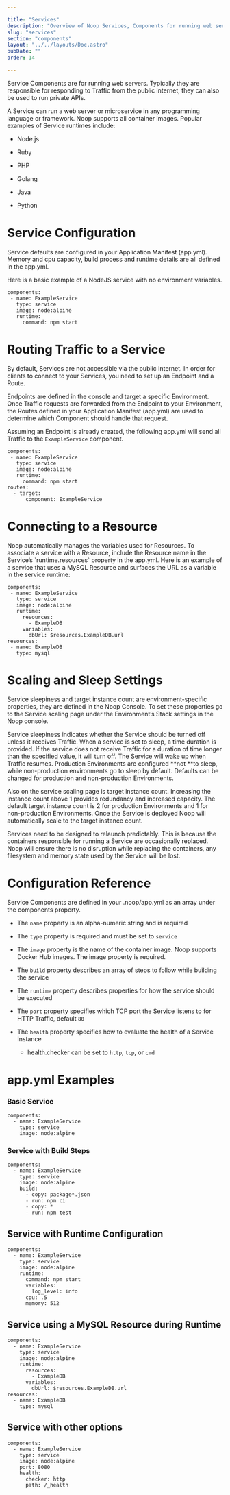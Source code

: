 ```yaml
---

title: "Services"
description: "Overview of Noop Services, Components for running web servers, and how to create them."
slug: "services"
section: "components"
layout: "../../layouts/Doc.astro"
pubDate: ""
order: 14

---
```


Service Components are for running web servers. Typically they are responsible for responding to Traffic from the public internet, they can also be used to run private APIs.

A Service can run a web server or microservice in any programming language or framework. Noop supports all container images. Popular examples of Service runtimes include:

- Node.js

- Ruby

- PHP

- Golang

- Java

- Python

# **Service Configuration**

Service defaults are configured in your Application Manifest (app.yml). Memory and cpu capacity, build process and runtime details are all defined in the app.yml.

Here is a basic example of a NodeJS service with no environment variables.

```
components:
 - name: ExampleService
   type: service
   image: node:alpine
   runtime:
     command: npm start
```

# **Routing Traffic to a Service**

By default, Services are not accessible via the public Internet. In order for clients to connect to your Services, you need to set up an Endpoint and a Route.

Endpoints are defined in the console and target a specific Environment. Once Traffic requests are forwarded from the Endpoint to your Environment, the Routes defined in your Application Manifest (app.yml) are used to determine which Component should handle that request.

Assuming an Endpoint is already created, the following app.yml will send all Traffic to the `ExampleService` component.

```
components:
 - name: ExampleService
   type: service
   image: node:alpine
   runtime:
     command: npm start
routes:
  - target:
      component: ExampleService
```

# **Connecting to a Resource**

Noop automatically manages the variables used for Resources. To associate a service with a Resource, include the Resource name in the Service’s \`runtime.resources\` property in the app.yml. Here is an example of a service that uses a MySQL Resource and surfaces the URL as a variable in the service runtime:

```
components:
 - name: ExampleService
   type: service
   image: node:alpine
   runtime:
     resources:
       - ExampleDB
     variables:
       dbUrl: $resources.ExampleDB.url
resources:
 - name: ExampleDB
   type: mysql
```

# Scaling and Sleep Settings

Service sleepiness and target instance count are environment-specific properties, they are defined in the Noop Console. To set these properties go to the Service scaling page under the Environment’s Stack settings in the Noop console.

Service sleepiness indicates whether the Service should be turned off unless it receives Traffic. When a service is set to sleep, a time duration is provided. If the service does not receive Traffic for a duration of time longer than the specified value, it will turn off. The Service will wake up when Traffic resumes. Production Environments are configured **not **to sleep, while non-production environments go to sleep by default. Defaults can be changed for production and non-production Environments.

Also on the service scaling page is target instance count. Increasing the instance count above 1 provides redundancy and increased capacity. The default target instance count is 2 for production Environments and 1 for non-production Environments. Once the Service is deployed Noop will automatically scale to the target instance count.

Services need to be designed to relaunch predictably. This is because the containers responsible for running a Service are occasionally replaced. Noop will ensure there is no disruption while replacing the containers, any filesystem and memory state used by the Service will be lost.

# Configuration Reference

Service Components are defined in your .noop/app.yml as an array under the components property.

- The `name` property is an alpha-numeric string and is required

- The `type` property is required and must be set to `service`

- The `image` property is the name of the container image. Noop supports Docker Hub images. The image property is required.

- The `build` property describes an array of steps to follow while building the service

- The `runtime` property describes properties for how the service should be executed

- The `port` property specifies which TCP port the Service listens to for HTTP Traffic, default `80`

- The `health` property specifies how to evaluate the health of a Service Instance

  - health.checker can be set to `http`, `tcp`, or `cmd`

# **app.yml Examples**

### Basic Service

```
components:
  - name: ExampleService
    type: service
    image: node:alpine
```

### Service with Build Steps

```
components:
  - name: ExampleService
    type: service
    image: node:alpine
    build:
      - copy: package*.json
      - run: npm ci
      - copy: *
      - run: npm test
```

## Service with Runtime Configuration

```
components:
  - name: ExampleService
    type: service
    image: node:alpine
    runtime:
      command: npm start
      variables:
        log_level: info
      cpu: .5
      memory: 512
```

## Service using a MySQL Resource during Runtime

```
components:
  - name: ExampleService
    type: service
    image: node:alpine
    runtime:
      resources:
        - ExampleDB
      variables:
        dbUrl: $resources.ExampleDB.url
resources:
  - name: ExampleDB
    type: mysql
```

## Service with other options

```
components:
  - name: ExampleService
    type: service
    image: node:alpine
    port: 8080
    health:
      checker: http
      path: /_health
```
